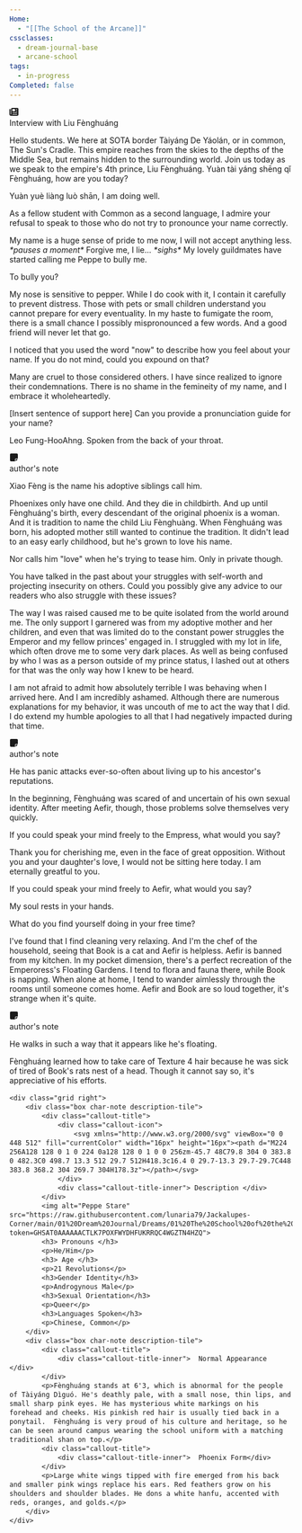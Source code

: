 ```yaml
---
Home:
  - "[[The School of the Arcane]]"
cssclasses:
  - dream-journal-base
  - arcane-school
tags:
  - in-progress
Completed: false
---
```

<div class="wrapper grid interview-articles ">
	<div class="grid left">
		<div class="box char-note">
			<div class="callout-title">
				<div class="callout-icon">
					<svg xmlns="http://www.w3.org/2000/svg" viewBox="0 0 512 512" fill="currentColor" width="16px" height="16px"><path d="M96 96c0-35.3 28.7-64 64-64H448c35.3 0 64 28.7 64 64V416c0 35.3-28.7 64-64 64H80c-44.2 0-80-35.8-80-80V128c0-17.7 14.3-32 32-32s32 14.3 32 32V400c0 8.8 7.2 16 16 16s16-7.2 16-16V96zm64 24v80c0 13.3 10.7 24 24 24H296c13.3 0 24-10.7 24-24V120c0-13.3-10.7-24-24-24H184c-13.3 0-24 10.7-24 24zm208-8c0 8.8 7.2 16 16 16h48c8.8 0 16-7.2 16-16s-7.2-16-16-16H384c-8.8 0-16 7.2-16 16zm0 96c0 8.8 7.2 16 16 16h48c8.8 0 16-7.2 16-16s-7.2-16-16-16H384c-8.8 0-16 7.2-16 16zM160 304c0 8.8 7.2 16 16 16H432c8.8 0 16-7.2 16-16s-7.2-16-16-16H176c-8.8 0-16 7.2-16 16zm0 96c0 8.8 7.2 16 16 16H432c8.8 0 16-7.2 16-16s-7.2-16-16-16H176c-8.8 0-16 7.2-16 16z"></path></svg>
				</div>
				<div class="callout-title-inner">  Interview with Liu Fènghuáng </div>
			</div>
			<p class="reporter">Hello students. We here at SOTA border Tàiyáng De Yáolán, or in common, The Sun's Cradle. This empire reaches from the skies to the depths of the Middle Sea, but remains hidden to the surrounding world. Join us today as we speak to the empire's 4th prince, Liu Fènghuáng. Yuàn tài yáng shēng qǐ Fènghuáng, how are you today?</p>
			<p>  Yuàn yuè liàng luò shān, I am doing well. </p>
			<p class="reporter"> As a fellow student with Common as a second language, I admire your refusal to speak to those who do not try to pronounce your name correctly. </p>
			<p>My name is a huge sense of pride to me now, I will not accept anything less.  <i>*pauses a moment* </i>Forgive me, I lie... <i>*sighs*</i> My lovely guildmates have started calling me Peppe to bully me.</p>
			<p class="reporter"> To bully you?</p>
			<p> My nose is sensitive to pepper. While I do cook with it, I contain it carefully to prevent distress. Those with pets or small children understand you cannot prepare for every eventuality. In my haste to fumigate the room, there is a small chance I possibly mispronounced a few words. And a good friend will never let that go.</p>
			<p class="reporter"> I noticed that you used the word "now" to describe how you feel about your name. If you do not mind, could you expound on that?</p>
			<p>Many are cruel to those considered others. I have since realized to ignore their condemnations. There is no shame in the femineity of my name, and I embrace it wholeheartedly.</p>
			<p class="reporter"> [Insert sentence of support here] Can you provide a pronunciation guide for your name? </p>
			<p>Leo Fung-HooAhng. Spoken from the back of your throat.</p>
		</div>
		<div class="box author-note">
			<div class="callout-title">
				<div class="callout-icon">
					<svg xmlns="http://www.w3.org/2000/svg" viewBox="0 0 448 512" fill="currentColor" width="16px" height="16px"><path d="M64 32C28.7 32 0 60.7 0 96V416c0 35.3 28.7 64 64 64H288V368c0-26.5 21.5-48 48-48H448V96c0-35.3-28.7-64-64-64H64zM448 352H402.7 336c-8.8 0-16 7.2-16 16v66.7V480l32-32 64-64 32-32z"></path></svg>
				</div>
				<div class="callout-title-inner">  author's note </div>
			</div>
				<p>Xiao Fèng is the name his adoptive siblings call him.</p>
				<p>Phoenixes only have one child. And they die in childbirth. And up until Fènghuáng's birth, every descendant of the original phoenix is a woman. And it is tradition to name the child Liu Fènghuàng. When Fènghuáng was born, his adopted mother still wanted to continue the tradition. It didn't lead to an easy early childhood, but he's grown to love his name. </p>
				<p>Nor calls him "love" when he's trying to tease him. Only in private though. </p>
		</div>
		<div class="box char-note">
			<p class="reporter">You have talked in the past about your struggles with self-worth and projecting insecurity on others. Could you possibly give any advice to our readers who also struggle with these issues?</p>
			<p>  The way I was raised caused me to be quite isolated from the world around me. The only support I garnered was from my adoptive mother and her children, and even that was limited do to the constant power struggles the Emperor and my fellow princes' engaged in. I struggled with my lot in life, which often drove me to some very dark places. As well as being confused by who I was as a person outside of my prince status, I lashed out at others for that was the only way how I knew to be heard.</p>
			<p>I am not afraid to admit how absolutely terrible I was behaving when I arrived here. And I am incredibly ashamed. Although there are numerous explanations for my behavior, it was uncouth of me to act the way that I did. I do extend my humble apologies to all that I had negatively impacted during that time.</p>
		</div>
		<div class="box author-note">
			<div class="callout-title">
				<div class="callout-icon">
					<svg xmlns="http://www.w3.org/2000/svg" viewBox="0 0 448 512" fill="currentColor" width="16px" height="16px"><path d="M64 32C28.7 32 0 60.7 0 96V416c0 35.3 28.7 64 64 64H288V368c0-26.5 21.5-48 48-48H448V96c0-35.3-28.7-64-64-64H64zM448 352H402.7 336c-8.8 0-16 7.2-16 16v66.7V480l32-32 64-64 32-32z"></path></svg>
				</div>
				<div class="callout-title-inner">  author's note </div>
			</div>
				<p>He has panic attacks ever-so-often about living up to his ancestor's reputations. </p>
				<p>In the beginning, Fènghuáng was scared of and uncertain of his own sexual identity. After meeting Aefir, though, those problems solve themselves very quickly.</p>
		</div>
		<div class="box char-note">
			<p class="reporter">If you could speak your mind freely to the Empress, what would you say?</p>
			<p>  Thank you for cherishing me, even in the face of great opposition. Without you and your daughter's love, I would not be sitting here today. I am eternally greatful to you. </p>
			<p class="reporter">If you could speak your mind freely to Aefir, what would you say?</p>
			<p>  My soul rests in your hands.</p>
		</div>
		<div class="box char-note">
			<p class="reporter">What do you find yourself doing in your free time?</p>
			<p> I've found that I find cleaning very relaxing. And I'm the chef of the household, seeing that Book is a cat and Aefir is helpless. Aefir is banned from my kitchen. In my pocket dimension, there's a perfect recreation of the Emperoress's Floating Gardens. I tend to flora and fauna there, while Book is napping. When alone at home, I tend to wander aimlessly through the rooms until someone comes home. Aefir and Book are so loud together, it's strange when it's quite.</p>
		</div>
		<div class="box author-note">
			<div class="callout-title">
				<div class="callout-icon">
					<svg xmlns="http://www.w3.org/2000/svg" viewBox="0 0 448 512" fill="currentColor" width="16px" height="16px"><path d="M64 32C28.7 32 0 60.7 0 96V416c0 35.3 28.7 64 64 64H288V368c0-26.5 21.5-48 48-48H448V96c0-35.3-28.7-64-64-64H64zM448 352H402.7 336c-8.8 0-16 7.2-16 16v66.7V480l32-32 64-64 32-32z"></path></svg>
				</div>
				<div class="callout-title-inner">  author's note </div>
			</div>
				<p> He walks in such a way that it appears like he's floating.</p>
				<p> Fènghuáng learned how to take care of Texture 4 hair because he was sick of tired of Book's rats nest of a head. Though it cannot say so, it's appreciative of his efforts. </p>
		</div>
	</div>
	
	<div class="grid right">
		<div class="box char-note description-tile">
			<div class="callout-title">
				<div class="callout-icon">
					<svg xmlns="http://www.w3.org/2000/svg" viewBox="0 0 448 512" fill="currentColor" width="16px" height="16px"><path d="M224 256A128 128 0 1 0 224 0a128 128 0 1 0 0 256zm-45.7 48C79.8 304 0 383.8 0 482.3C0 498.7 13.3 512 29.7 512H418.3c16.4 0 29.7-13.3 29.7-29.7C448 383.8 368.2 304 269.7 304H178.3z"></path></svg>
				</div>
				<div class="callout-title-inner"> Description </div>
			</div>
			<img alt="Peppe Stare" src="https://raw.githubusercontent.com/lunaria79/Jackalupes-Corner/main/01%20Dream%20Journal/Dreams/01%20The%20School%20of%20the%20Arcane/01%20Characters/00%20Images/Liu%20F%C3%A8nghu%C3%A1ng.png?token=GHSAT0AAAAAACTLK7POXFWYDHFUKRRQC4WGZTN4HZQ">
			<h3> Pronouns </h3>
			<p>He/Him</p>
			<h3> Age </h3>
			<p>21 Revolutions</p>
			<h3>Gender Identity</h3>
			<p>Androgynous Male</p>
			<h3>Sexual Orientation</h3>
			<p>Queer</p>
			<h3>Languages Spoken</h3>
			<p>Chinese, Common</p>
		</div>
		<div class="box char-note description-tile">
			<div class="callout-title">
				<div class="callout-title-inner">  Normal Appearance </div>
			</div>
			<p>Fènghuáng stands at 6'3, which is abnormal for the people of Tàiyáng Dìguó. He's deathly pale, with a small nose, thin lips, and small sharp pink eyes. He has mysterious white markings on his forehead and cheeks. His pinkish red hair is usually tied back in a ponytail.  Fènghuáng is very proud of his culture and heritage, so he can be seen around campus wearing the school uniform with a matching traditional shan on top.</p>
			<div class="callout-title">
				<div class="callout-title-inner">  Phoenix Form</div>
			</div>
			<p>Large white wings tipped with fire emerged from his back and smaller pink wings replace his ears. Red feathers grow on his shoulders and shoulder blades. He dons a white hanfu, accented with reds, oranges, and golds.</p>
		</div>
	</div>
</div>
